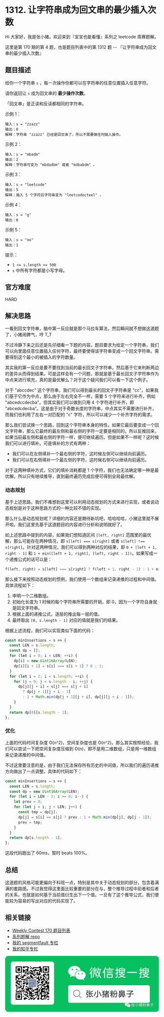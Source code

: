 # 1312. 让字符串成为回文串的最少插入次数

Hi 大家好，我是张小猪。欢迎来到『宝宝也能看懂』系列之 leetcode 周赛题解。

这里是第 170 期的第 4 题，也是题目列表中的第 1312 题 -- 『让字符串成为回文串的最少插入次数』

## 题目描述

给你一个字符串 `s` ，每一次操作你都可以在字符串的任意位置插入任意字符。

请你返回让 `s` 成为回文串的 **最少操作次数**。

「回文串」是正读和反读都相同的字符串。

示例 1：

```shell
输入：s = "zzazz"
输出：0
解释：字符串 "zzazz" 已经是回文串了，所以不需要做任何插入操作。
```

示例 2：

```shell
输入：s = "mbadm"
输出：2
解释：字符串可变为 "mbdadbm" 或者 "mdbabdm" 。
```

示例 3：

```shell
输入：s = "leetcode"
输出：5
解释：插入 5 个字符后字符串变为 "leetcodocteel" 。
```

示例 4：

```shell
输入：s = "g"
输出：0
```

示例 5：

```shell
输入：s = "no"
输出：1
```

提示：

- `1 <= s.length <= 500`
- `s` 中所有字符都是小写字母。

## 官方难度

HARD

## 解决思路

一看到回文字符串，脑中第一反应就是那个马拉车算法，然后瞬间就不想做这道题了，小猪闹脾气，哼 T_T

不过冷静下来之后还是先仔细看一下题的内容。题目要求为给定一个字符串，我们可以向里面任意位置插入任何字符，最终要使得该字符串变成一个回文字符串。需要得到这个最小的被插入的字符数量。

其实我的第一反应是要不要找到当前的最长回文子字符串，然后基于它来判断两边的差异从而得到结果。可是这样会有一个问题，那就是基于最长回文子字符串作为中点来进行填充，真的是最优解么？对于这个疑问我们可以看一下这个例子。

对于 "abccdec" 这个字符串，我们可以得到最长的回文子字符串是 "cc"。如果我们基于它作为中点，那么由于左右完全不一样，需要 5 个字符来进行补齐，例如 "abcedccdecba"。但其实我们可以做到只用 4 个字符进行补齐，即 "abcedcdecba"。这是由于对于奇数长度的字符串，中点其实不需要进行补齐，而我们也利用了左右一对匹配的 "c" 字符，所以可以减少一个补齐字符的需求。

那么我们尝试换一个思路，回到这个字符串本身的特性。如果它最后要变成一个回文字符串，那么它最终的最左侧和最右侧的字符一定要是相同的。所以反推回来，如果当前最左侧和最右侧的字符一样，便可继续遍历。但是如果不一样呢？这时候我们可以进行填补。可是填补的方式有两种：

- 我们可以在左侧填补一个最右侧的字符，这时候左侧可以继续向前遍历。
- 我们可以在右侧填补一个最左侧的字符，这时候右侧可以继续向前遍历。

对于这两种填补方式，它们的填补消耗都是 1 个字符，我们也无法确定哪一种是最优解。所以只有继续推导，直到最终遍历完成后便可得到全局最优解。

### 动态规划

基于上述思路，我们不难想到这里可以利用动态规划的方式来进行实现，或者说动态规划是对于这种思路方式的一种比较不错的实现。

那么什么是动态规划呢？详细的内容还是期待新坑吧，哈哈哈哈，小猪这里就不展开啦。我们这里先基于这道题目的内容进行分析和说明就好了。

如上述思路中提到的内容，如果我们想知道区间 `[left, right]` 范围里的最优解，那么可能存在两种情况，即 `s[left] === s[right]` 或者 `s[left] !== s[right]`。针对这两种情况，我们可以得到两种对应的结果，即 `0 + [left + 1, right - 1]` 和 `1 + min([left + 1, right], [left, right - 1])`。如果写成一个递推公式的话可以是：

```js
f(left, right) = s[left] === s[right] ? f(left + 1, right - 1) : 1 + min(f(left + 1, right), f(left, right - 1))
```

那么接下来按照动态规划的惯例，我们使用一个数组来记录递推的过程和中间值。具体流程如下：

1. 申明一个二维数组。
2. 初始化长度为 1 时候的每个字符串所需要的开销，即 0，因为一个字符自身就是回文字符串。
3. 根据上面的递推公式，逐层的推出每一层的值。
4. 最终取出 `[0, s.length - 1]` 对应的值就是我们的结果。

根据上述流程，我们可以实现类似下面的代码：

```js
const minInsertions = s => {
  const LEN = s.length;
  const dp = [];
  for (let i = 0; i < LEN; ++i) {
    dp[i] = new Uint16Array(LEN);
    dp[i][i + 1] = s[i] === s[i + 1] ? 0 : 1;
  }
  for (let i = 2; i < s.length; ++i) {
    for (j = 0; j < s.length - i; ++j) {
      dp[j][j + i] = s[j] === s[j + i]
        ? dp[j + 1][j + i - 1]
        : 1 + Math.min(dp[j + 1][j + i], dp[j][j + i - 1]);
    }
  }
  return dp[0][s.length - 1];
};
```

### 优化

上面的代码时间复杂度 O(n^2)，空间复杂度也是 O(n^2)。那么其实按照经验，我们可以尝试一下把空间复杂度压缩到 O(n)，即不是用二维数组，只是用一维数组来记录递推的中间值。

不过这里要注意的是，由于我们无法保存所有历史的中间值，所以我们的遍历递推方向做出了一点调整。具体的代码如下：

```js
const minInsertions = s => {
  const LEN = s.length;
  const dp = new Uint16Array(LEN);
  for (let i = LEN - 2; i >= 0; i--) {
    let prev = 0;
    for (let j = i; j < LEN; j++) {
      const tmp = dp[j];
      dp[j] = s[i] == s[j] ? prev : 1 + Math.min(dp[j], dp[j - 1]);
      prev = tmp;
    }
  }
  return dp[s.length - 1];
};
```

这段代码跑出了 60ms，暂时 beats 100%。

## 总结

这道题的风格可能更偏向于科班一点，特别是其中关于动态规划的部分，包含着满满的套路感。不过我觉得这里面比较重要的部分在与，整个推导过程中前者和后者的关系，也就是如何基于当前值衍生出下一个值。一旦有了这个推导公式，我们便能较为容易的写出对应的代码实现了。

## 相关链接

- [Weekly Contest 170 题目列表](https://github.com/poppinlp/leetcode#weekly-contest-170)
- [系列题解 repo](https://github.com/poppinlp/leetcode)
- [我的 segmentfault 专栏](https://segmentfault.com/blog/zxzfbz)
- [我的知乎专栏](https://zhuanlan.zhihu.com/zxzfbz)

![我的微信公众号：张小猪粉鼻子](../resources/qrcode_green.jpeg)
